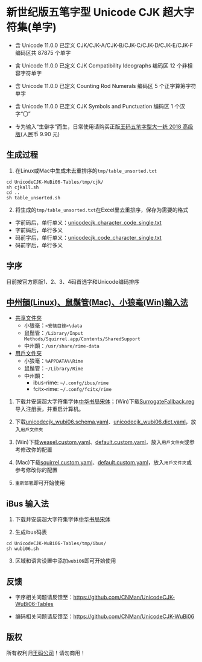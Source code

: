 # 新世纪版五笔字型 Unicode CJK 超大字符集(单字)

* 含 Unicode 11.0.0 已定义 CJK/CJK-A/CJK-B/CJK-C/CJK-D/CJK-E/CJK-F 编码区共 87875 个单字

* 含 Unicode 11.0.0 已定义 CJK Compatibility Ideographs 编码区 12 个非相容字符单字

* 含 Unicode 11.0.0 已定义 Counting Rod Numerals 编码区 5 个正字算筹字符单字

* 含 Unicode 11.0.0 已定义 CJK Symbols and Punctuation 编码区 1 个汉字“〇”

* 专为输入“生僻字”而生，日常使用请购买正版[王码五笔字型大一统 2018 高级版](http://www.wangma.net.cn/prodetail.aspx?sm=2&p=7)(人民币 9.90 元)

## 生成过程

1. 在Linux或Mac中生成未去重排序的`tmp/table_unsorted.txt`
```
cd UnicodeCJK-WuBi06-Tables/tmp/cjk/
sh cjkall.sh
cd ..
sh table_unsorted.sh
```

2. 将生成的`tmp/table_unsorted.txt`在Excel里去重排序，保存为需要的格式
  * 字前码后，单行单义：[unicodecjk_character_code_single.txt](https://github.com/CNMan/UnicodeCJK-WuBi06-Tables/raw/master/unicodecjk_character_code_single.txt)
  * 字前码后，单行多义
  * 码前字后，单行单义：[unicodecjk_code_character_single.txt](https://github.com/CNMan/UnicodeCJK-WuBi06-Tables/raw/master/unicodecjk_code_character_single.txt)
  * 码前字后，单行多义

## 字序

目前按官方原版1、2、3、4码首选字和Unicode编码排序

## [中州韻(Linux)、鼠鬚管(Mac)、小狼毫(Win)輸入法](https://rime.im/)

* [共享文件夾](https://github.com/rime/home/wiki/SharedData)
  * 小狼毫：`<安裝目錄>\data`
  * 鼠鬚管：`/Library/Input Methods/Squirrel.app/Contents/SharedSupport`
  * 中州韻：`/usr/share/rime-data`
* [用戶文件夾](https://github.com/rime/home/wiki/UserData)
  * 小狼毫：`%APPDATA%\Rime`
  * 鼠鬚管：`~/Library/Rime`
  * 中州韻：
    * ibus-rime: `~/.confg/ibus/rime`
    * fcitx-rime: `~/.confg/fcitx/rime`

1. 下载并安装超大字符集字体[中华书局宋体](http://www.ancientbooks.cn/helpcore?font)；(Win)下载[SurrogateFallback.reg](https://github.com/CNMan/UnicodeCJK-WuBi06-Tables/raw/master/tmp/regedit/SurrogateFallback.reg)导入注册表，并重启计算机。

2. 下载[unicodecjk_wubi06.schema.yaml](https://github.com/CNMan/UnicodeCJK-WuBi06-Tables/raw/master/unicodecjk_wubi06.schema.yaml)、[unicodecjk_wubi06.dict.yaml](https://github.com/CNMan/UnicodeCJK-WuBi06-Tables/raw/master/unicodecjk_wubi06.dict.yaml)，放入`用戶文件夾`

3. (Win)下载[weasel.custom.yaml](https://github.com/CNMan/UnicodeCJK-WuBi06-Tables/raw/master/tmp/rime/weasel.custom.yaml)、[default.custom.yaml](https://github.com/CNMan/UnicodeCJK-WuBi06-Tables/raw/master/tmp/rime/default.custom.yaml)，放入`用戶文件夾`或参考修改你的配置

4. (Mac)下载[squirrel.custom.yaml](https://github.com/CNMan/UnicodeCJK-WuBi06-Tables/raw/master/tmp/rime/squirrel.custom.yaml)、[default.custom.yaml](https://github.com/CNMan/UnicodeCJK-WuBi06-Tables/raw/master/tmp/rime/default.custom.yaml)，放入`用戶文件夾`或参考修改你的配置

5. `重新部署`即可开始使用

## iBus 输入法

1. 下载并安装超大字符集字体[中华书局宋体](http://www.ancientbooks.cn/helpcore?font)

2. 生成ibus码表
```
cd UnicodeCJK-WuBi06-Tables/tmp/ibus/
sh wubi06.sh
```

3. 区域和语言设置中添加`wubi06`即可开始使用

## 反馈

* 字序相关问题请反馈至：https://github.com/CNMan/UnicodeCJK-WuBi06-Tables

* 编码相关问题请反馈至：https://github.com/CNMan/UnicodeCJK-WuBi06

## 版权

所有权利归[王码公司](http://www.wangma.com.cn/)！请勿商用！
